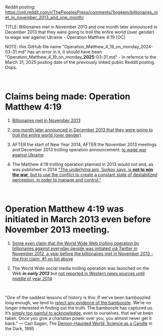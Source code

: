 Reddit posting:  https://old.reddit.com/r/ThePeoplesPress/comments/1jogeem/billionaires_met_in_november_2013_and_one_month/

TITLE: Billionaires met in November 2013 and one month later announced in December 2013 that they were going to troll the entire world (over gender) to wage war against Ukraine - Operation Matthew 4:19 [OC]

NOTE: this GitHub file name "Operation_Matthew_4_19_on_monday_2024-03-31.md" has an error in it, it should have been "Operation_Matthew_4_19_on_monday_**2025**-03-31.md" - in refernce to the March 31, 2025 posting date of the previously linked public Reddit posting. Oops.

&nbsp;

# Claims being made: Operation Matthew 4:19

1. [Billionaires met in November 2013](https://www.theguardian.com/us-news/2017/sep/18/trump-in-moscow-what-happened-at-miss-universe-in-2013)

2. [one month later announced in December 2013 that they were going to troll the entire world (over gender)](https://www.theatlantic.com/international/archive/2013/12/vladimir-putin-conservative-icon/282572/)

3. AFTER the start of New Year 2014, AFTER the November 2013 meetings and December 2013 trolling operation announcement: [to wage war against Ukraine](https://en.wikipedia.org/wiki/Russo-Ukrainian_War)

4. The Matthew 4:19 trolling operation planned in 2013 would not end, as was published in 2014 ["The underlying aim, Surkov says, is **not to win the war**, but to use the conflict to create a constant state of destabilized perception, in order to manage and control."](https://www.realclearpolitics.com/video/2014/12/31/bbcs_adam_curtis_on_the_contradictory_vaudeville_of_post-modern_politics.html)

&nbsp;

# Operation Matthew 4:19 was initiated in March 2013 even before November 2013 meeting.

1. [Some even claim that the World Wide Web trolling operation by billionaires against everyday people was initiated via Twitter in November 2012, a year before the billionaires met in November 2013 - the first claim, #1 on list above](https://washingtonmonthly.com/2017/11/24/a-trumprussia-confession-in-plain-sight/)

2. The World Wide social media trolling operation was launched on the Web ***in early 2013*** but [not reported in Western news sources until middle of year 2014](https://www.buzzfeednews.com/article/maxseddon/documents-show-how-russias-troll-army-hit-america)

&nbsp;

“One of the saddest lessons of history is this: If we’ve been bamboozled long enough, we tend to [reject any evidence of the bamboozle](https://www.bbc.com/news/world-us-canada-45294192). We’re no longer interested in finding out the truth. The bamboozle has captured us. It’s [simply too painful to acknowledge](https://www.salon.com/2024/10/25/helped-spread-right-wing-misinformation-during-recent-us-hurricanes/), even to ourselves, that we’ve been taken. Once you give a charlatan power over you, you almost never get it back.”
― Carl Sagan, The [Demon-Haunted World: Science as a Candle](https://en.wikipedia.org/wiki/The_Demon-Haunted_World) in the Dark, 1995
